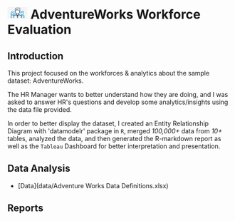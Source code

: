 # <img width="45" src=pics/work.png> AdventureWorks Workforce Evaluation

## Introduction

This project focused on the workforces & analytics about the sample dataset: AdventureWorks. 

The HR Manager wants to better understand how they are doing, and I was asked to answer HR's questions and develop some analytics/insights using the data file provided. 

In order to better display the dataset, I created an Entity Relationship Diagram with 'datamodelr' package in `R`, merged *100,000+* data from *10+* tables, analyzed the data, and then generated the R-markdown report as well as the `Tableau` Dashboard for better interpretation and presentation.

## Data Analysis
* [Data](data/Adventure Works Data Definitions.xlsx)

## Reports




